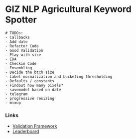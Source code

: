 # GIZ NLP Agricultural Keyword Spotter

```
# TODOs:
- Callbacks
- Add date
- Refactor Code
- Good Validation
- Play with size
- EDA 
- Checkin Code
- Ensembling
- Decide the btch size
- Label normalization and bucketing thresholding
- Defaults / constants
- Findout how many pixels?
- savemodel based on date
- telegram
- progressive resizing
- mixup

```

### Links
- [Validation Framework](https://docs.google.com/spreadsheets/d/1CWXUw9a8hWNQKSRLRsy1kgsLKGTGUVm_WqcDaH4R51Y/edit?usp=drive_web&ouid=106342986004158874627)
- [Leaderboard](https://zindi.africa/competitions/giz-nlp-agricultural-keyword-spotter/leaderboard)
